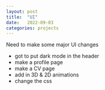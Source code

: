 ```yaml
---
layout: post
title:  "UI"
date:   2022-09-03
categories: projects
---
```


Need to make some major UI changes

- got to put dark mode in the header
- make a profile page
- make a CV page
- add in 3D & 2D animations
- change the css
